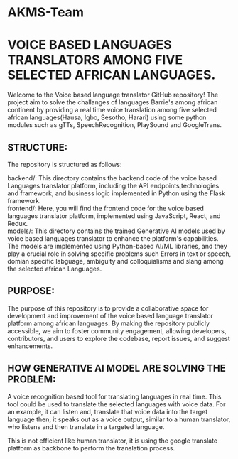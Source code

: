 # AKMS-Team
# VOICE BASED LANGUAGES TRANSLATORS AMONG FIVE SELECTED AFRICAN LANGUAGES. <br> 

Welcome to the Voice based language translator GitHub repository! The project aim to solve the challanges of languages Barrie's among african continent by providing a real time voice translation among five selected african languages(Hausa, Igbo, Sesotho, Harari) using some python modules such as gTTs, SpeechRecognition, PlaySound and GoogleTrans. <br> 
## STRUCTURE: <br> 
The repository is structured as follows: <br> 

backend/: This directory contains the backend code of the voice based Languages translator platform, including the API endpoints,technologies and framework, and business logic implemented in Python using the Flask framework.<br> 
frontend/: Here, you will find the frontend code for the voice based languages translator platform, implemented using JavaScript, React, and Redux. <br> 
models/: This directory contains the trained Generative AI models used by voice based languages translator to enhance the platform's capabilities. The models are implemented using Python-based AI/ML libraries, and they play a crucial role in solving specific problems such Errors in text or speech, domian specific labguage, ambiguity and colloquialisms and slang among the selected african Languages. <br> 
## PURPOSE: <br> 
The purpose of this repository is to provide a collaborative space for development and improvement of the voice based language translator platform among african languages. By making the repository publicly accessible, we aim to foster community engagement, allowing developers, contributors, and users to explore the codebase, report issues, and suggest enhancements.
## HOW GENERATIVE AI MODEL ARE SOLVING THE PROBLEM: <br> 

A voice recognition based tool for translating languages in real time. This tool could be used to translate the selected languages with voice data. For an example, it can listen and, translate that voice data into the target language then, it speaks out as a voice output, similar to a human translator, who listens and then translate in a targeted language.

This is not efficient like human translator, it is using the google translate platform as backbone to perform the translation process.
